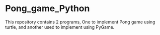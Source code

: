 # Pong_game_Python
This repository contains 2 programs, One to implement Pong game using turtle, and another used to implement using PyGame.
